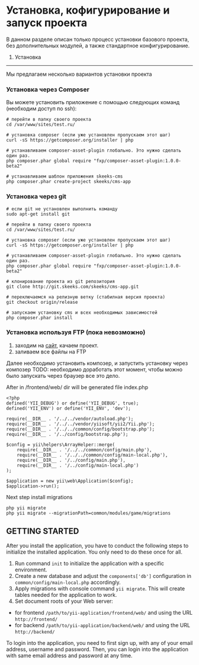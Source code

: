 Установка, кофигурирование и запуск проекта
===========================================
В данном разделе описан только процесс установки базового проекта, без дополнительных модулей, а также стандартное конфигурирование.
 
1) Установка
------------
Мы предлагаем несколько вариантов установки проекта

### Установка через Composer

Вы можете установить приложение с помощью следующих команд (необходим доступ по ssh):

~~~
# перейти в папку своего проекта
cd /var/www/sites/test.ru/

# установка composer (если уже установлен пропускаем этот шаг) 
curl -sS https://getcomposer.org/installer | php

# устанавливаем composer-asset-plugin глобально. Это нужно сделать один раз.
php composer.phar global require "fxp/composer-asset-plugin:1.0.0-beta2"

# устанавливаем шаблон приложения skeeks-cms
php composer.phar create-project skeeks/cms-app
~~~

### Установка через git

~~~
# если git не установлен выполнить команду
sudo apt-get install git

# перейти в папку своего проекта
cd /var/www/sites/test.ru/

# установка composer (если уже установлен пропускаем этот шаг) 
curl -sS https://getcomposer.org/installer | php

# устанавливаем composer-asset-plugin глобально. Это нужно сделать один раз.
php composer.phar global require "fxp/composer-asset-plugin:1.0.0-beta2"

# клонирование проекта из git репозитория
git clone http://git.skeeks.com/skeeks/cms-app.git

# переключаемся на релизную ветку (стабилная версия проекта)
git checkout origin/release

# запускаем установку cms и всех необходимых зависимостей
php composer.phar install
~~~

### Установка используя FTP (пока невозможно)

1) заходим на [сайт](http://git.skeeks.com/skeeks/cms-app.git), качаем проект.
2) заливаем все файлы на FTP

Далее необходимо установить композер, и запустить установку через композер
TODO: необходимо доработать этот момент, чтобы можно было запускать через браузер все это дело.





After in /frontend/web/ dir will be generated file index.php

~~~
<?php
defined('YII_DEBUG') or define('YII_DEBUG', true);
defined('YII_ENV') or define('YII_ENV', 'dev');

require(__DIR__ . '/../../vendor/autoload.php');
require(__DIR__ . '/../../vendor/yiisoft/yii2/Yii.php');
require(__DIR__ . '/../../common/config/bootstrap.php');
require(__DIR__ . '/../config/bootstrap.php');

$config = yii\helpers\ArrayHelper::merge(
    require(__DIR__ . '/../../common/config/main.php'),
    require(__DIR__ . '/../../common/config/main-local.php'),
    require(__DIR__ . '/../config/main.php'),
    require(__DIR__ . '/../config/main-local.php')
);

$application = new yii\web\Application($config);
$application->run();
~~~


Next step install migrations 

~~~
php yii migrate
php yii migrate --migrationPath=common/modules/game/migrations
~~~

GETTING STARTED
---------------

After you install the application, you have to conduct the following steps to initialize
the installed application. You only need to do these once for all.

1. Run command `init` to initialize the application with a specific environment.
2. Create a new database and adjust the `components['db']` configuration in `common/config/main-local.php` accordingly.
3. Apply migrations with console command `yii migrate`. This will create tables needed for the application to work.
4. Set document roots of your Web server:

- for frontend `/path/to/yii-application/frontend/web/` and using the URL `http://frontend/`
- for backend `/path/to/yii-application/backend/web/` and using the URL `http://backend/`

To login into the application, you need to first sign up, with any of your email address, username and password.
Then, you can login into the application with same email address and password at any time.

